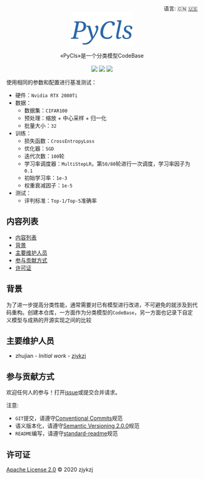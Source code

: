 <div align="right">
  语言:
    🇨🇳
  <a title="英语" href="./README.en.md">🇺🇸</a>
  <!-- <a title="俄语" href="../ru/README.md">🇷🇺</a> -->
</div>

 <div align="center"><a title="" href="https://github.com/ZJCV/PyCls"><img align="center" src="./imgs/PyCls.png"></a></div>

<p align="center">
  «PyCls»是一个分类模型CodeBase
<br>
<br>
  <a href="https://github.com/RichardLitt/standard-readme"><img src="https://img.shields.io/badge/standard--readme-OK-green.svg?style=flat-square"></a>
  <a href="https://conventionalcommits.org"><img src="https://img.shields.io/badge/Conventional%20Commits-1.0.0-yellow.svg"></a>
  <a href="http://commitizen.github.io/cz-cli/"><img src="https://img.shields.io/badge/commitizen-friendly-brightgreen.svg"></a>
</p>

使用相同的参数和配置进行基准测试：

* 硬件：`Nvidia RTX 2080Ti`
* 数据：
  * 数据集：`CIFAR100`
  * 预处理：缩放 + 中心采样 + 归一化
  * 批量大小：`32`
* 训练：
  * 损失函数：`CrossEntropyLoss`
  * 优化器：`SGD`
  * 迭代次数：`100`轮
  * 学习率调度器：`MultiStepLR`，第`50/80`轮进行一次调度，学习率因子为`0.1`
  * 初始学习率：`1e-3`
  * 权重衰减因子：`1e-5`
* 测试：
  * 评判标准：`Top-1/Top-5`准确率


## 内容列表

- [内容列表](#内容列表)
- [背景](#背景)
- [主要维护人员](#主要维护人员)
- [参与贡献方式](#参与贡献方式)
- [许可证](#许可证)

## 背景

为了进一步提高分类性能，通常需要对已有模型进行改进，不可避免的就涉及到代码重构。创建本仓库，一方面作为分类模型的`CodeBase`，另一方面也记录下自定义模型与成熟的开源实现之间的比较

## 主要维护人员

* zhujian - *Initial work* - [zjykzj](https://github.com/zjykzj)

## 参与贡献方式

欢迎任何人的参与！打开[issue](https://github.com/zjykzj/PyCls/issues)或提交合并请求。

注意:

* `GIT`提交，请遵守[Conventional Commits](https://www.conventionalcommits.org/en/v1.0.0-beta.4/)规范
* 语义版本化，请遵守[Semantic Versioning 2.0.0](https://semver.org)规范
* `README`编写，请遵守[standard-readme](https://github.com/RichardLitt/standard-readme)规范

## 许可证

[Apache License 2.0](LICENSE) © 2020 zjykzj